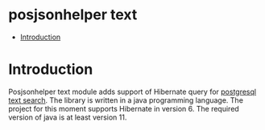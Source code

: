 # posjsonhelper text

* [Introduction](#introduction)

# Introduction
Posjsonhelper text module adds support of Hibernate query for [postgresql text search](https://www.postgresql.org/docs/current/textsearch-intro.html).
The library is written in a java programming language.
The project for this moment supports Hibernate in version 6.
The required version of java is at least version 11.

